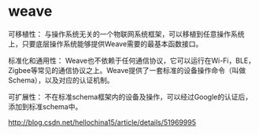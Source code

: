 # weave



可移植性：
与操作系统无关的一个物联网系统框架，可以移植到任意操作系统上，只要底层操作系统能够提供Weave需要的最基本函数接口。

标准化和通用性： 
Weave也不依赖于任何通信协议，它可以运行在Wi-Fi，BLE，Zigbee等常见的通信协议之上。Weave提供了一套标准的设备操作命令（叫做Schema），以及对应的认证机制。

可扩展性：
不在标准schema框架内的设备及操作，可以经过Google的认证后，添加到标准schema中。




http://blog.csdn.net/hellochina15/article/details/51969995
